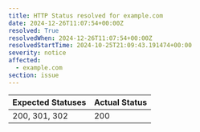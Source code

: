 ```yaml
---
title: HTTP Status resolved for example.com
date: 2024-12-26T11:07:54+00:00Z
resolved: True
resolvedWhen: 2024-12-26T11:07:54+00:00Z
resolvedStartTime: 2024-10-25T21:09:43.191474+00:00
severity: notice
affected:
  - example.com
section: issue
---
```


| Expected Statuses | Actual Status  |
|-------------------|----------------|
| 200, 301, 302 | 200 |
